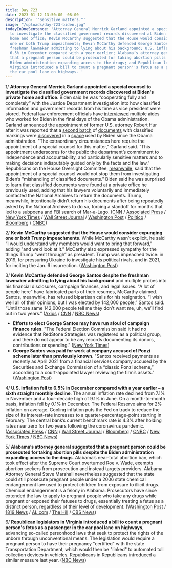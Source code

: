 ```yaml
---
title: Day 723
date: 2023-01-12 13:50:00 -08:00
description: '"Sensitive matters."'
image: "/uploads/day-723-biden.jpg"
todayInOneSentence: 'Attorney General Merrick Garland appointed a special counsel
  to investigate the classified government records discovered at Biden''s private
  home and office; Kevin McCarthy suggested that the House would consider expunging
  one or both Trump impeachments; Kevin McCarthy defended George Santos despite the
  freshman lawmaker admitting to lying about his background; U.S. inflation fell to
  6.5% in December compared with a year earlier; Alabama’s attorney general suggested
  that a pregnant person could be prosecuted for taking abortion pills despite the
  Biden administration expanding access to the drugs; and Republican legislators in
  Virginia introduced a bill to count a pregnant person''s fetus as a passenger in
  the car pool lane on highways. '
---
```


1/ **Attorney General Merrick Garland appointed a special counsel to investigate the classified government records discovered at Biden's private home and office**. Biden said he was “cooperating fully and completely” with the Justice Department investigation into how classified information and government records from his time as vice president were stored. Federal law enforcement officials have [interviewed](https://www.nbcnews.com/politics/white-house/multiple-biden-aides-interviewed-federal-law-enforcement-classified-do-rcna65526) multiple aides who worked for Biden in the final days of the Obama administration. Garland announced the appointment of former U.S. attorney Robert Hur after it was reported that a [second batch](https://www.cnn.com/2023/01/11/politics/biden-classified-documents/index.html) of [documents](https://abcnews.go.com/Politics/classified-documents-found-bidens-wilmington-home-garage-white/story?id=96390141) with classified markings were [discovered](https://www.nytimes.com/2023/01/11/us/politics/biden-classified-documents.html) in a [space](https://www.politico.com/news/2023/01/12/additional-documents-marked-classified-found-in-bidens-wilmington-garage-00077680) used by Biden since the Obama administration. "The extraordinary circumstances here require the appointment of a special counsel for this matter,” Garland said. “This appointment underscores for the public the department’s commitment to independence and accountability, and particularly sensitive matters and to making decisions indisputably guided only by the facts and the law.” Republicans on the House Oversight Committee, [meanwhile](https://www.cnn.com/politics/live-news/garland-attorney-general-statement-01-12-23/h_75302bf978c6b54f1e36d5016594dce2), said that the appointment of a special counsel would not stop them from investigating Biden’s "mishandling of classified documents.” Biden said he was surprised to learn that classified documents were found at a private office he previously used, adding that his lawyers voluntarily and immediately contacted the National Archives to return the documents. Trump, meanwhile, intentionally didn’t return his documents after being repeatedly asked by the National Archives to do so, forcing a standoff for months that led to a subpoena and FBI search of Mar-a-Lago. ([CNN](https://www.cnn.com/2023/01/12/politics/joe-biden-classified-documents-counsels-office/) / [Associated Press](https://apnews.com/article/classified-documents-biden-home-wilmington-33479d12c7cf0a822adb2f44c32b88fd) / [New York Times](https://www.nytimes.com/live/2023/01/12/us/biden-classified-documents) / [Wall Street Journal](https://www.wsj.com/articles/additional-classified-documents-found-at-bidens-wilmington-residence-11673537918?mod=djemalertNEWS) / [Washington Post](https://www.washingtonpost.com/national-security/2023/01/12/biden-classified-documents-wilmington/) / [Politico](https://www.politico.com/news/2023/01/12/special-counsel-biden-classified-documents-00077734) / [Bloomberg](https://www.bloomberg.com/news/articles/2023-01-12/merrick-garland-considering-special-counsel-appointment-in-biden-documents-probe?srnd=premium&sref=MIBMEEoj) / [CNBC](https://www.cnbc.com/2023/01/12/special-counsel-named-to-probe-classified-records-found-at-bidens-private-home-and-office.html))

2/ **Kevin McCarthy suggested that the House would consider expunging one or both Trump impeachments**. While McCarthy wasn’t explicit, he said “I would understand why members would want to bring that forward," adding "and we’d look at it.” McCarthy also expressed sympathy for the things Trump “went through” as president. Trump was impeached twice: in 2019, for pressuring Ukraine to investigate his political rivals, and in 2021, for inciting the Jan. 6 insurrection. ([Washington Post](https://www.washingtonpost.com/politics/2023/01/12/trump-impeachment-mccarthy-house-republicans/))

3/ **Kevin McCarthy defended George Santos despite the freshman lawmaker admitting to lying about his background** and multiple probes into his financial disclosures, campaign finances, and legal issues. "A lot of people here" have fabricated parts of their resumes, McCarthy claimed. Santos, meanwhile, has refused bipartisan calls for his resignation. “I wish well all of their opinions, but I was elected by 142,000 people,” Santos said. “Until those same 142,000 people tell me they don’t want me, uh, we’ll find out in two years.” ([Axios](https://www.axios.com/2023/01/12/santos-mccarthy-gop-resignation) / [CNN](https://www.cnn.com/2023/01/12/politics/george-santos-calls-to-resign/index.html) / [NBC News](https://www.nbcnews.com/politics/congress/rep-george-santos-says-resign-142-people-ask-rcna65522))

* **Efforts to elect George Santos may have run afoul of campaign finance rules**. "The Federal Election Commission said it had no evidence that RedStone Strategies was registered as a political group, and there do not appear to be any records documenting its donors, contributions or spending." ([New York Times](https://www.nytimes.com/2023/01/12/nyregion/george-santos-donors-fund-raising.html))
* **George Santos was paid for work at company accused of Ponzi scheme later than previously known**. "Santos received payments as recently as April 2021 from a financial services company accused by the Securities and Exchange Commission of a “classic Ponzi scheme,” according to a court-appointed lawyer reviewing the firm’s assets." ([Washington Post](https://www.washingtonpost.com/investigations/2023/01/11/george-santos-harbor-city-capital/))

4/ **U.S. inflation fell to 6.5% in December compared with a year earlier – a sixth straight monthly decline**. The annual inflation rate declined from 7.1% in November and a four-decade high of 9.1% in June. On a month-to-month basis, inflation fell by 0.1% in December. The Federal Reserve aims for 2% inflation on average. Cooling inflation puts the Fed on track to reduce the size of its interest-rate increases to a quarter-percentage-point starting in February. The central bank’s current benchmark rate is 4.3% after holding rates near zero for two years following the coronavirus pandemic. ([Associated Press](https://apnews.com/article/december-2022-inflation-report-72bb938a443ab0500bd72d23f62214ad) / [CNN](https://www.cnn.com/2023/01/12/economy/cpi-inflation-report-december) / [Wall Street Journal](https://www.wsj.com/articles/inflation-report-tees-up-likely-quarter-point-fed-rate-rise-in-february-11673535597) / [Bloomberg](https://www.bloomberg.com/news/articles/2023-01-12/fed-on-track-for-rate-hike-downshift-after-cool-inflation-data-lctajyci?srnd=premium&sref=MIBMEEoj) / [CNBC](https://www.cnbc.com/2023/01/12/consumer-prices-fell-0point1percent-in-december-in-line-with-economists-expectations.html) / [New York Times](https://www.nytimes.com/live/2023/01/12/business/december-cpi-inflation-report) / [NBC News](https://www.nbcnews.com/business/economy/inflation-rate-december-2022-usa-interest-rate-hikes-analysis-rcna64914))

5/ **Alabama’s attorney general suggested that a pregnant person could be prosecuted for taking abortion pills despite the Biden administration expanding access to the drugs**. Alabama’s near-total abortion ban, which took effect after the Supreme Court overturned Roe v. Wade, exempts abortion seekers from prosecution and instead targets providers. Alabama Attorney General Steve Marshall nevertheless suggested that the state could still prosecute pregnant people under a 2006 state chemical endangerment law used to protect children from exposure to illicit drugs. Chemical endangerment is a felony in Alabama. Prosecutors have since extended the law to apply to pregnant people who take any drugs while pregnant or exposed their fetuses to drugs, essentially treating a fetus as a distinct person, regardless of their level of development. ([Washington Post](https://www.washingtonpost.com/nation/2023/01/11/alabama-abortion-pills-prosecution/) / [1819 News](https://1819news.com/news/item/self-managed-abortions-could-still-bring-criminal-prosecution-under-child-chemical-endagerment-laws) / [AL.com](https://www.al.com/news/2023/01/women-can-be-prosecuted-for-taking-abortion-pills-says-alabama-attorney-general.html) / [The Hill](https://thehill.com/policy/healthcare/3809346-alabama-ag-says-women-could-be-prosecuted-for-taking-abortion-pills/) / [CBS News](https://www.cbsnews.com/news/abortion-pills-alabama-prosecution-steve-marshall/))

6/ **Republican legislators in Virginia introduced a bill to count a pregnant person's fetus as a passenger in the car pool lane on highways**, advancing so-called personhood laws that seek to protect the rights of the unborn through unconventional means. The legislation would require a pregnant person to have their pregnancy "certified" with the state Transportation Department, which would then be "linked" to automated toll collection devices in vehicles. Republicans in Republicans introduced a similar measure last year. ([NBC News](https://www.nbcnews.com/politics/politics-news/virginia-bill-count-fetus-car-passenger-hov-lanes-rcna65298))

